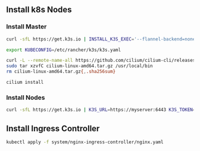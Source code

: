 ## Install k8s Nodes

### Install Master
```bash
curl -sfL https://get.k3s.io | INSTALL_K3S_EXEC='--flannel-backend=none --disable=traefik' sh -

export KUBECONFIG=/etc/rancher/k3s/k3s.yaml
```

```bash
curl -L --remote-name-all https://github.com/cilium/cilium-cli/releases/latest/download/cilium-linux-amd64.tar.gz{,.sha256sum}
sudo tar xzvfC cilium-linux-amd64.tar.gz /usr/local/bin
rm cilium-linux-amd64.tar.gz{,.sha256sum}

cilium install
```

### Install Nodes
```bash
curl -sfL https://get.k3s.io | K3S_URL=https://myserver:6443 K3S_TOKEN=mynodetoken sh -
```

## Install Ingress Controller
```bash
kubectl apply -f system/nginx-ingress-controller/nginx.yaml
```
